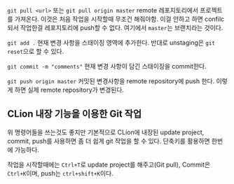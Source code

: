 `git pull <url>` 또는 `git pull origin master`
remote 레포지토리에서 프로젝트를 가져온다. 이것은 처음 작업을 시작할때 무조건 해줘야함. 이걸 안하고 하면 confilc되서 작업한걸 레포지토리에 push할 수 없다.
여기에서 `master`는 브랜치라는 것이다.

`git add .`
현재 변경 사항을 스태이징 영역에 추가한다. 
반대로 unstaging은 `git reset`으로 할 수 있다.

`git commit -m "comments"`
현재 변경 사항이 담긴 스태이징을 commit한다.

`git push origin master`
커밋된 변경사항을 remote repository에 push 한다. 이렇게 하면 실제 remote repository가 변경된다.

## CLion 내장 기능을 이용한 Git 작업
위 명령어들을 쓰는것도 좋지만 기본적으로 CLion에 내장된 update project, commit, push를 사용하면 좀 더 쉽게 git 작업을 할 수 있다. 단축키를 활용하면 한번에 가능하다.

작업을 시작할때에는 `Ctrl+T`로 update project를 해주고(Git pull), Commit은 `Ctrl+K`이며,
push는 `ctrl+shift+K`이다.
